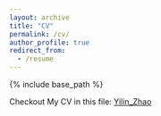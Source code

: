 ```yaml
---
layout: archive
title: "CV"
permalink: /cv/
author_profile: true
redirect_from:
  - /resume
---
```


{% include base_path %}

Checkout My CV in this file: [Yilin_Zhao](http://ermu2001.github.io/files/Yilin_Zhao.pdf)


<!-- 
# Education
* B.S. in Computer Science, Nankai University, 2023
* M.S. in Computer Science, New York University, 2025 (expected)

# Professional Experiences
* Dec. 2022-Aug. 2023: Intern Research and Developer
  * Baidu Inc.
  * Duties included: 
    * Data Processing for Deep Learning Methods
    * Training Multimodal Foundation Models
  * Supervisor: Xintong Yu

* July. 2022-Sep. 2022: Intern Research and Developer
  * ZMO.AI
  * Duties included: Implement AI solution for product.
  * Supervisor: Liqian Ma
  
# Skills
* Python
  * pytorch
  * transformers
  * multiprocessing
* C++

Publications
======
  <ul>{% for post in site.publications %}
    {% include archive-single-cv.html %}
  {% endfor %}</ul>
   -->
<!-- Talks
======
  <ul>{% for post in site.talks %}
    {% include archive-single-talk-cv.html %}
  {% endfor %}</ul>
  
Teaching
======
  <ul>{% for post in site.teaching %}
    {% include archive-single-cv.html %}
  {% endfor %}</ul>
  
Service and leadership
======
* Currently signed in to 43 different slack teams -->
